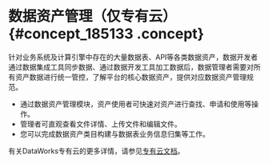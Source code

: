 # 数据资产管理（仅专有云） {#concept_185133 .concept}

针对业务系统及计算引擎中存在的大量数据表、API等各类数据资产，数据开发者通过数据集成工具同步数据、通过数据开发工具加工数据后，数据管理者需要对所有资产数据进行统一管控，了解平台的核心数据资产，提供对应数据资产管理规范。

-   通过数据资产管理模块，资产使用者可快速对资产进行查找、申请和使用等操作。
-   管理者可直观查看文件详情、上传文件和编辑文件。
-   您可以完成数据资产类目构建与数据表业务信息归集等工作。

有关DataWorks专有云的更多详情，请参见[专有云文档](https://www.aliyun.com/product/apsara-stack/doc)。

